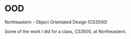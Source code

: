 # OOD
Northeastern - Object Orientated Design (CS3500)

Some of the work I did for a class, CS3500, at Northeastern.
